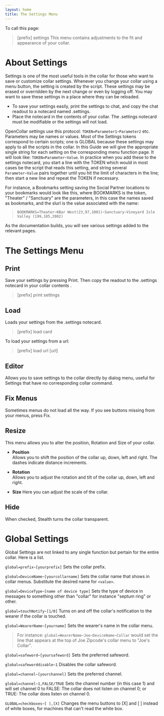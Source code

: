 ```yaml
---
layout: home
title: The Settings Menu
---
```


To call this page:
>[prefix] settings
This menu contains adjustments to the fit and appearance of your collar.

# About Settings

Settings is one of the most useful tools in the collar for those who want to save or customize collar settings. Whenever you change your collar using a menu button, the setting is created by the script. These settings may be erased or overridden by the next change or even by logging off.  You may want to save these settings in a place where they can be reloaded.  
- To save your settings easily, print the settings to chat, and copy the chat readout to a notecard named .settings.  
- Place the notecard in the contents of your collar. The .settings notecard must be modifiable or the settings will not load. 

OpenCollar settings use this protocol: `TOKEN=Parameter1~Parameter2` etc. Parameters may be names or values. Most of the Settings tokens correspond to certain scripts; one is GLOBAL because these settings may apply to all the scripts in the collar. In this Guide we will give the appropriate single string for each setting on the corresponding menu function page.  It will look like: `TOKEN=Parameter~Value`. In practice when you add these to the settings notecard, you start a line with the TOKEN which would in most cases be the script that reads this setting, and string several `Parameter~Value` pairs together until you hit the limit of characters in the line; then start a new line and repeat the TOKEN if necessary.  

For instance, a Bookmarks setting saving the Social Partner locations to your bookmarks would look like this, where BOOKMARKS is the token, "Theater" / "Sanctuary" are the parameters, in this case the names saved as bookmarks, and the slurl is the value associated with the name:   
>`BOOKMARKS=Theater~KBar West(23,97,1001)~Sanctuary~Vineyard Isle Valley (199,185,2002)`  

As the documentation builds, you will see various settings added to the relevant pages.

# The Settings Menu

## Print
Save your settings by pressing Print.  Then copy the readout to the .settings notecard in your collar contents .  
>[prefix] print settings  

## Load
Loads your settings from the .settings notecard.
>[prefix] load card  

To load your settings from a url:  
>[prefix] load url [url]  

## Editor
Allows you to save settings to the collar directly by dialog menu, useful for Settings that have no corresponding collar command.

## Fix Menus
Sometimes menus do not load all the way.  If you see buttons missing from your menus, press Fix.

## Resize
This menu allows you to alter the position, Rotation and Size of your collar.

- **Position**   
Allows you to shift the position of the collar up, down, left and right.  The dashes indicate distance increments.

- **Rotation**  
Allows you to adjust the rotation and tilt of the collar up, down, left and right.

- **Size**
Here you can adjust the scale of the collar.

## Hide
When checked, Stealth turns the collar transparent.

# Global Settings

Global Settings are not linked to any single function but pertain for the entire collar.  Here is a list.  

`global=prefix~[yourprefix]` Sets the collar prefix.   

`global=DeviceName~[yourcollarname]` Sets the collar name that shows in collar menus.  Substitute the desired name for `<value>`.  

`global=DeviceType~[name of device type]` Sets the type of device in messages to something other than "collar" for instance "septum ring" or other.  

`global=touchNotify~[1/0]` Turns on and off the collar's notification to the wearer if the collar is touched.  

`global=WearerName~[yourname]` Sets the wearer's name in the collar menu. 
>For instance:  `global=WearerName~Joe~DeviceName~Collar` would set the line that appears at the top of Joe Zipcode's collar menu to "Joe's Collar".  

`global=safeword~[yoursafeword]` Sets the preferred safeword.  

`global=safeworddisable~1` Disables the collar safeword.

`global=channel~[yourchannel]` Sets the preferred channel.  

`global=channel~1,FALSE/TRUE` Sets the channel number (in this case 1) and will set channel 0 to FALSE: The collar does not listen on channel 0; or TRUE: The collar does listen on channel 0.

`GLOBAL=checkboxes~[ ],[X]` Changes the menu buttons to [X] and [ ] instead of white boxes, for machines that can't read the white box.
